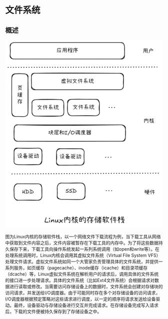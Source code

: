 # 文件系统

## 概述

![alt text](assets/文件系统/image.png)

图为Linux内核的存储软件栈，以一个网络文件下载流程为例，当下载工具从网络中获取到文件内容之后，文件内容被暂存在下载工具的内存中。为了将这些数据持久保存下来，下载工具向操作系统发起一系列系统调用（如open和write等）。在处理系统调用时，Linux内核会调用其虚拟文件系统（Virtual File System VFS）处理文件请求。虚拟文件系统如同一个大管家负责管理具体的文件系统，并提供一系列服务，如页缓存（pagecache）、inode缓存（icache）和目录项缓存（dcache）等，Linux虚拟文件系统在解析用户的请求后，调用具体的文件系统的接口进一步处理请求。具体的文件系统（比如Ext4文件系统）会根据请求对数据进行读取或修改。当需要访问存储设备上的数据时，文件系统会创建对存储块的访问请求，并发送给I/O调度器。由于可能同时存在多个对存储设备的访问请求，I/O调度器根据预定策略对这些请求进行调度，以一定的顺序将请求发送给设备驱动。最终，设备驱动与存储设备进行交互并完成请求。在存储设备完成写入请求后，下载的文件便被持久保存到了存储设备之中。


